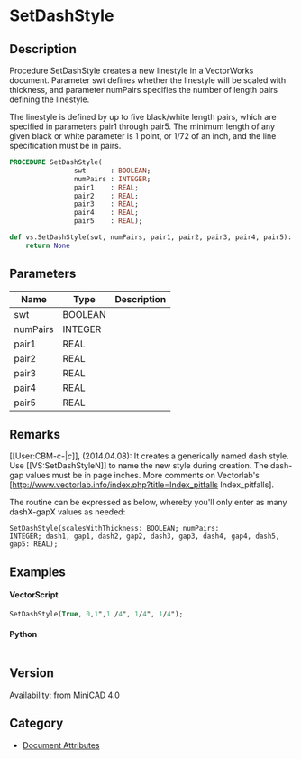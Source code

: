 # SetDashStyle

## Description
Procedure SetDashStyle creates a new linestyle in a VectorWorks document. Parameter swt defines whether the linestyle will be scaled with thickness, and parameter numPairs specifies the number of length pairs defining the linestyle.

The linestyle is defined by up to five black/white length pairs, which are specified in parameters pair1 through pair5. The minimum length of any given black or white parameter is 1 point, or 1/72 of an inch, and the line specification must be in pairs.

```pascal
PROCEDURE SetDashStyle(
				swt      : BOOLEAN;
				numPairs : INTEGER;
				pair1    : REAL;
				pair2    : REAL;
				pair3    : REAL;
				pair4    : REAL;
				pair5    : REAL);
```

```python
def vs.SetDashStyle(swt, numPairs, pair1, pair2, pair3, pair4, pair5):
    return None
```

## Parameters
|Name|Type|Description|
|---|---|---|
|swt|BOOLEAN|   |
|numPairs|INTEGER|   |
|pair1|REAL|   |
|pair2|REAL|   |
|pair3|REAL|   |
|pair4|REAL|   |
|pair5|REAL|   |

## Remarks
[[User:CBM-c-|_c_]], (2014.04.08):  It creates a generically named dash style. Use [[VS:SetDashStyleN]] to name the new style during creation. The dash-gap values must be in page inches. More comments on Vectorlab's [http://www.vectorlab.info/index.php?title=Index_pitfalls Index_pitfalls].

The routine can be expressed as below, whereby you'll only enter as many dashX-gapX values as needed:

<code lang="pas">SetDashStyle(scalesWithThickness: BOOLEAN; numPairs: INTEGER; dash1, gap1, dash2, gap2, dash3, gap3, dash4, gap4, dash5, gap5: REAL);</code>

## Examples
#### VectorScript ####
```pascal
SetDashStyle(True, 0,1",1 /4", 1/4", 1/4");
```
#### Python ####
```python

```

## Version
Availability: from MiniCAD 4.0

## Category
* [Document Attributes](../Categories/Document%20Attributes.md)
